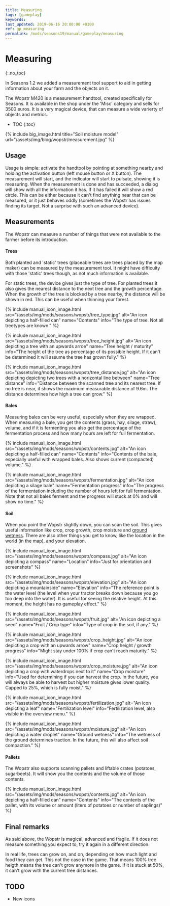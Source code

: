 ```yaml
---
title: Measuring
tags: [gameplay]
keywords:
last_updated: 2019-06-16 20:00:00 +0100
ref: gp_measuring
permalink: /mods/seasons19/manual/gameplay/measuring
---
```


# Measuring
{:.no_toc}

In Seasons 1.2 we added a measurement tool support to aid in getting information about your farm and the objects on it.

The Wopstr M420 is a measurement handtool, created specifically for Seasons. It is available in the shop under the 'Misc' category and sells for 3500 euros. It is a very magical device, that can measure a wide varierty of objects and metrics.

* TOC
{:toc}

{% include big_image.html title="Soil moisture model" url="/assets/img/blog/wopstr/measurement.jpg" %}

## Usage

Usage is simple: activate the handtool by pointing at something nearby and holding the activation button (left mouse button or X button). The measurement will start, and the indicator will start to pulsate, showing it is measuring. When the measurement is done and has succeeded, a dialog will show with all the information it has. If it has failed it will show a red circle. This can be either because it can't find anything near that can be measured, or it just behaves oddly (sometimes the Wopstr has issues finding its target. Not a surprise with such an advanced device).


## Measurements

The Wopstr can measure a number of things that were not available to the farmer before its introduction.

#### Trees

Both planted and 'static' trees (placeable trees are trees placed by the map maker) can be measured by the measurement tool. It might have difficulty with those 'static' trees though, as not much information is available.

For static trees, the device gives just the type of tree. For planted trees it also gives the nearest distance to the next tree and the growth percentage. When the growth of the tree is blocked by a tree nearby, the distance will be shown in red. This can be useful when thinning your forest.

{% include manual_icon_image.html src="/assets/img/mods/seasons/wopstr/tree_type.jpg" alt="An icon depicting a half-filled can" name="Contents" info="The type of tree. Not all treetypes are known." %}

{% include manual_icon_image.html src="/assets/img/mods/seasons/wopstr/tree_height.jpg" alt="An icon depicting a tree with an upwards arroe" name="Tree height / maturity" info="The height of the tree as percentage of its possible height. If it can't be determined it will assume the tree has grown fully." %}

{% include manual_icon_image.html src="/assets/img/mods/seasons/wopstr/tree_distance.jpg" alt="An icon depicting depicting two trees with a horizontal line between" name="Tree distance" info="Distance between the scanned tree and its nearest tree. If no tree is near, it shows the maximum measurable distance of 9.6m. The distance determines how high a tree can grow." %}

#### Bales

Measuring bales can be very useful, especially when they are wrapped. When measuring a bale, you get the contents (grass, hay, silage, straw), volume, and if it is fermenting you also get the percentage of the fermentation process and how many hours are left for full fermentation.

{% include manual_icon_image.html src="/assets/img/mods/seasons/wopstr/contents.jpg" alt="An icon depicting a half-filled can" name="Contents" info="Contents of the bale, especially useful with wrapped bales. Also shows current (compacted) volume." %}

{% include manual_icon_image.html src="/assets/img/mods/seasons/wopstr/fermentation.jpg" alt="An icon depicting a silage bale" name="Fermentation progress" info="The progress of the fermentation including the number of hours left for full fermentation. Note that not all bales ferment and the progress will stuck at 0% and will show no time." %}

#### Soil

When you point the Wopstr slightly down, you can scan the soil. This gives useful information like crop, crop growth, crop moisture and [ground wetness](/blog/2017/11/09/ground-wetness). There are also other things you get to know, like the location in the world (in the map), and your elevation.

{% include manual_icon_image.html src="/assets/img/mods/seasons/wopstr/compass.jpg" alt="An icon depicting a compass" name="Location" info="Just for orientation and screenshots" %}

{% include manual_icon_image.html src="/assets/img/mods/seasons/wopstr/elevation.jpg" alt="An icon depicting a mountainside" name="Elevation" info="The reference point is the water level (the level when your tractor breaks down because you go too deep into the water). It is useful for seeing the relative height. At this moment, the height has no gameplay effect." %}

{% include manual_icon_image.html src="/assets/img/mods/seasons/wopstr/fruit.jpg" alt="An icon depicting a seed" name="Fruit / Crop type" info="Type of crop in the soil, if any." %}

{% include manual_icon_image.html src="/assets/img/mods/seasons/wopstr/crop_height.jpg" alt="An icon depicting a crop with an upwards arrow" name="Crop height / growth progress" info="Might stay under 100% if crop can't reach maturity." %}

{% include manual_icon_image.html src="/assets/img/mods/seasons/wopstr/crop_moisture.jpg" alt="An icon depicting a crop with waterdrops next to it" name="Crop moisture" info="Used for determining if you can harvest the crop. In the future, you will always be able to harvest but higher moisture gives lower quality. Capped to 25%, which is fully moist." %}

{% include manual_icon_image.html src="/assets/img/mods/seasons/wopstr/fertilization.jpg" alt="An icon depicting a leaf" name="Fertilization level" info="Fertilization level, also visible in the overview menu." %}

{% include manual_icon_image.html src="/assets/img/mods/seasons/wopstr/moisture.jpg" alt="An icon depicting a water droplet" name="Ground wetness" info="The wetness of the ground determines traction. In the future, this will also affect soil compaction." %}

#### Pallets

The Wopstr also supports scanning pallets and liftable crates (potatoes, sugarbeets). It will show you the contents and the volume of those contents.

{% include manual_icon_image.html src="/assets/img/mods/seasons/wopstr/contents.jpg" alt="An icon depicting a half-filled can" name="Contents" info="The contents of the pallet, with its volume or amount (liters of potatoes or number of saplings)" %}

## Final remarks

As said above, the Wopstr is magical, advanced and fragile. If it does not measure something you expect to, try it again in a different direction.

In real life, trees can grow on, and on, depending on how much light and food they can get. This not the case in the game. That means 100% tree heigth means the tree can't grow anymore in the game. If it is stuck at 50%, it can't grow with the current tree distances.

## TODO

- New icons
